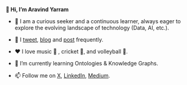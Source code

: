 **👋 Hi, I’m Aravind Yarram**

- :mag_right: I am a curious seeker and a continuous learner, always eager to explore the evolving landscape of technology (Data, AI, etc.).
- :link: I [tweet](https://x.com/yaravind), [blog](https://medium.com/@yaravind) and [post](https://www.linkedin.com/in/aravindyarram/) frequently.
- :heart: I love music :musical_note: , cricket :cricket_game:, and volleyball :volleyball:.
- 🌱 I’m currently learning Ontologies & Knowledge Graphs.
  
- 📫 Follow me on [X](https://x.com/yaravind), [LinkedIn](https://www.linkedin.com/in/aravindyarram/), [Medium](https://medium.com/@yaravind).

<!---
yaravind/yaravind is a ✨ special ✨ repository because its `README.md` (this file) appears on your GitHub profile.
You can click the Preview link to take a look at your changes.
--->
